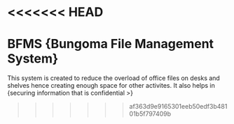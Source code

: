 <<<<<<< HEAD
=======
# BFMS {Bungoma File Management System}
This system is created to reduce the overload of office files on desks and shelves hence creating enough space for other activites.
It also helps in 
        {securing information that is confidential
        >}
>>>>>>> af363d9e9165301eeb50edf3b48101b5f797409b

